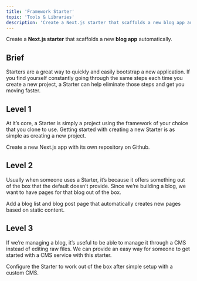 ```yaml
---
title: 'Framework Starter'
topic: 'Tools & Libraries'
description: 'Create a Next.js starter that scaffolds a new blog app automatically.'
---
```

Create a <strong className="color-blue">Next.js starter</strong> that scaffolds a new <strong className="color-purple">blog app</strong> automatically.

## Brief

Starters are a great way to quickly and easily bootstrap a new application. If you find yourself constantly going through the same steps each time you create a new project, a Starter can help eliminate those steps and get you moving faster.

## Level 1

At it’s core, a Starter is simply a project using the framework of your choice that you clone to use. Getting started with creating a new Starter is as simple as creating a new project.

Create a new Next.js app with its own repository on Github.

## Level 2

Usually when someone uses a Starter, it’s because it offers something out of the box that the default doesn’t provide. Since we’re building a blog, we want to have pages for that blog out of the box.

Add a blog list and blog post page that automatically creates new pages based on static content.

## Level 3

If we’re managing a blog, it’s useful to be able to manage it through a CMS instead of editing raw files. We can provide an easy way for someone to get started with a CMS service with this starter.

Configure the Starter to work out of the box after simple setup with a custom CMS.



